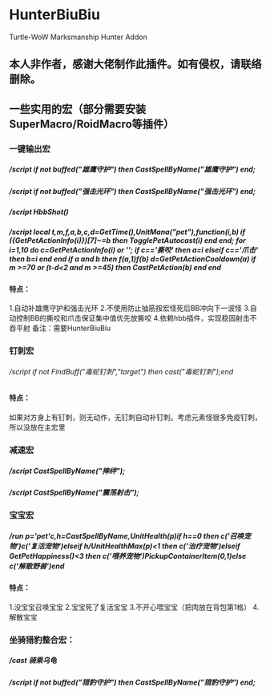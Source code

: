 # HunterBiuBiu
Turtle-WoW Marksmanship Hunter Addon

## 本人非作者，感谢大佬制作此插件。如有侵权，请联络删除。

## 一些实用的宏（部分需要安装SuperMacro/RoidMacro等插件）

### 一键输出宏

##### /script if not buffed("雄鹰守护") then CastSpellByName("雄鹰守护") end;
##### /script if not buffed("强击光环") then CastSpellByName("强击光环") end;
##### /script HbbShot()
##### /script local t,m,f,a,b,c,d=GetTime(),UnitMana("pet"),function(i,b) if ({GetPetActionInfo(i)})[7]~=b then TogglePetAutocast(i) end end; for i=1,10 do c=GetPetActionInfo(i) or ''; if c=='撕咬' then a=i elseif c=='爪击' then b=i end end if a and b then f(a,1)f(b) d=GetPetActionCooldown(a) if m >=70 or (t-d<2 and m >=45) then CastPetAction(b) end end

#### 特点：
1.自动补雄鹰守护和强击光环
2.不使用防止抽筋按宏怪死后BB冲向下一波怪
3.自动控制BB的撕咬和爪击保证集中值优先放撕咬
4.依赖hbb插件，实现稳固射击不吞平射
备注：需要HunterBiuBiu


### 钉刺宏

###### /script if not FindBuff("毒蛇钉刺","target") then cast("毒蛇钉刺");end

#### 特点：
如果对方身上有钉刺，则无动作，无钉刺自动补钉刺。考虑元素怪很多免疫钉刺，所以没放在主宏里

### 减速宏

##### /script CastSpellByName("摔绊"); 
##### /script CastSpellByName("震荡射击"); 

### 宝宝宏

##### /run p='pet'c,h=CastSpellByName,UnitHealth(p)if h==0 then c('召唤宠物')c('复活宠物')elseif h/UnitHealthMax(p)<1 then c('治疗宠物')elseif GetPetHappiness()<3 then c('喂养宠物')PickupContainerItem(0,1)else c('解散野兽')end 

#### 特点：
1.没宝宝召唤宝宝
2.宝宝死了复活宝宝
3.不开心喂宝宝（把肉放在背包第1格）
4.解散宝宝

### 坐骑猎豹整合宏：

##### /cast 骑乘乌龟
##### /script if not buffed("猎豹守护") then CastSpellByName("猎豹守护") end;
